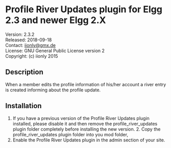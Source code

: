 Profile River Updates plugin for Elgg 2.3 and newer Elgg 2.X
============================================================

Version: 2.3.2  
Released: 2018-09-18  
Contact: iionly@gmx.de  
License: GNU General Public License version 2  
Copyright: (c) iionly 2015


Description
-----------

When a member edits the profile information of his/her account a river entry is created informing about the profile update.


Installation
------------

1. If you have a previous version of the Profile River Updates plugin installed, please disable it and then remove the profile_river_updates plugin folder completely before installing the new version. 2. Copy the profile_river_updates plugin folder into you mod folder,
3. Enable the Profile River Updates plugin in the admin section of your site.
